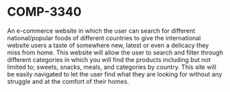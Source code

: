 # COMP-3340

An e-commerce website in which the user can search for different national/popular foods of different countries to give the international website users a taste of somewhere new, latest or even a delicacy they miss from home. This website will allow the user to search and filter through different categories in which you will find the products including but not limited to; sweets, snacks, meals, and categories by country. This site will be easily navigated to let the user find what they are looking for without any struggle and at the comfort of their homes.
